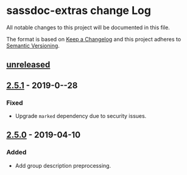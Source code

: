 # sassdoc-extras change Log

All notable changes to this project will be documented in this file.

The format is based on [Keep a Changelog](http://keepachangelog.com/)
and this project adheres to [Semantic Versioning](http://semver.org/).

## [unreleased]

## [2.5.1] - 2019-0--28
### Fixed
  * Upgrade `marked` dependency due to security issues.

## [2.5.0] - 2019-04-10
### Added
  * Add group description preprocessing.

[Unreleased]: https://github.com/sassdoc/sassdoc-extras/compare/2.5.1...HEAD
[2.5.1]: https://github.com/sassdoc/sassdoc-extras/tags/2.5.1
[2.5.0]: https://github.com/sassdoc/sassdoc-extras/tags/2.5.0
[2.4.3]: https://github.com/sassdoc/sassdoc-extras/tags/2.4.3
